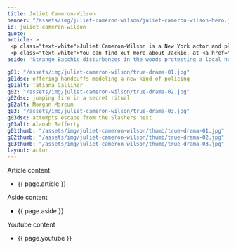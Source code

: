```yaml
---
title: Juliet Cameron-Wilson
banner: "/assets/img/juliet-cameron-wilson/juliet-cameron-wilson-hero.jpg"
id: juliet-cameron-wilson
quote: 
article: >
 <p class="text-white">Juliet Cameron-Wilson is a New York actor and playwright originally from England. With a BA with honors and an MA in English Literature from Cambridge, and an MFA in Acting from The Actors Studio, Juliet was a very easy choice to take on the role of Bacchae. “Wild things are going on in the woods of Greenwich,” Juliet explains, “and I’m in the center of it. It was great fun playing a Bacchae – it’s a part very close to my heart. I think the back story we had with the Bacchae in True Drama is very interesting. In the story, we are the ones who call Dionysos – he’s works for us. And the parallels a historical interpretation. One view of how Bacchae first came about is that a band of female Shiva devotees wondered over from India into Greece. And this gave Greek women the idea of claiming a protected vacation. The men couldn’t say anything about it because the god Dionysos ordered it.” </p>
 <p class="text-white">You can find out more about Jackie, at <a href="https://www.julietcameronwilson.com/" target="_blank" class="underline mail-link">www.julietcameronwilson.com </a></p>
aside: 'Strange Bacchic disturbances in the woods protesting a local horror movie prompt a police investigation. A shadowy figure emerges.  Calling himself the God of Drama, he believes that he can achieve the seemingly impossible goal of returning drama to its original purpose – of preparing citizens for leadership in democracy. As the horror movie spirals out of control, and the Bacchae are consumed in violence - can officer Ailish Walsh discern the truth before a gruesome Greek drama unfolds? <br><br> Director James Thomas creates a Greek tragedy for our time. A horror story that looks at the original role of drama – as the companion invention of democracy – to shed light on how modern media is still working in our lives, in hidden ways, to rip us apart. True Drama is an alarm – a rare moment of clarity – a terrifying jolt - and an invitation to enjoy the true transcendental power of drama to help us envision a better Democracy. '

g01: "/assets/img/juliet-cameron-wilson/true-drama-01.jpg"
g01dsc: offering handcuffs modeling a new kind of policing
g01alt: Tatiana Galliher 
g02: "/assets/img/juliet-cameron-wilson/true-drama-02.jpg"
g02dsc: jumping fire in a secret ritual  
g02alt: Morgan Marcum  
g03: "/assets/img/juliet-cameron-wilson/true-drama-03.jpg"
g03dsc: attempts escape from the Slashers nest
g03alt: Alanah Rafferty 
g01thumb: "/assets/img/juliet-cameron-wilson/thumb/true-drama-01.jpg"
g02thumb: "/assets/img/juliet-cameron-wilson/thumb/true-drama-02.jpg"
g03thumb: "/assets/img/juliet-cameron-wilson/thumb/true-drama-03.jpg"
layout: actor
---
```


Article content
* {{ page.article }}

Aside content
* {{ page.aside }}

Youtube content
* {{ page.youtube }}

